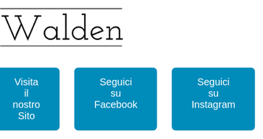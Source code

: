 <html>
<head>
  <meta charset="UTF-8">
  <meta name="viewport" content="width=device-width, initial-scale=1.0">
  <title>Benvenuti alla Fiera Walden</title>
  <style>
    /* Reset base */
    body, html {
      margin: 0;
      padding: 0;
      font-family: 'Arial', sans-serif;
      height: 100%;
      background-color: #ffffff; /* Sfondo bianco */
    }

    /* Layout centrale */
    body {
      display: flex;
      flex-direction: column;
      align-items: center;
      justify-content: center;
      text-align: center;
      min-height: 100vh;
    }

    /* Logo */
    .logo {
      margin-top: 20px;
      width: 250px;
      max-width: 100%;
    }

    /* Sezione pulsanti */
    .buttons {
      display: flex;
      flex-direction: column;
      justify-content: center;
      gap: 20px;
      margin-top: 40px;
      width: 100%;
      max-width: 400px;
    }

    .button {
      padding: 18px 40px;
      font-size: 18px;
      text-decoration: none;
      color: #fff;
      background-color: #008CBA;
      border-radius: 8px;
      transition: background 0.3s ease;
      width: 100%;
      text-align: center;
    }

    .button:hover {
      background-color: #005f73;
    }

    /* Layout per desktop */
    @media (min-width: 768px) {
      .buttons {
        flex-direction: row;
        gap: 30px;
        max-width: none;
      }
      .button {
        width: 250px;
        font-size: 20px;
      }
    }
  </style>
</head>
<body>

  <!-- Logo -->
  <img src="logo.jpg" alt="Walden Logo" class="logo">

  <!-- Pulsanti -->
  <div class="buttons">
    <a href="https://www.walden-vintage.com/" class="button">Visita il nostro Sito</a>
    <a href="https://www.facebook.com/share/1EWubqaoEv/" class="button">Seguici su Facebook</a>
    <a href="https://www.instagram.com/waldenvintage?igsh=MWMxZ201bGltZGpnbA==&utm_source=ig_contact_invite" class="button">Seguici su Instagram</a>
  </div>

</body>
</html>
